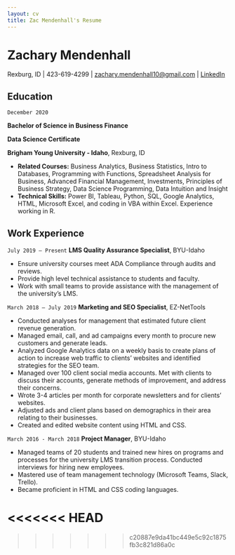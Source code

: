 ```yaml
---
layout: cv
title: Zac Mendenhall's Resume
---
```

# Zachary Mendenhall
Rexburg, ID | 423-619-4299 | <a href="zachary.mendenhall10@gmail.com">zachary.mendenhall10@gmail.com</a> | <a href="https://linkedin.com/in/zachary-mendenhall">LinkedIn</a>

<!-- https://www.monique.tech/the-art-of-markdown this is a comment on markdown tricks -->

## Education
`December 2020`

__Bachelor of Science in Business Finance__

__Data Science Certificate__

 __Brigham Young University - Idaho__, Rexburg, ID

- <b>Related Courses:</b> Business Analytics, Business Statistics, Intro to Databases, Programming with Functions, Spreadsheet Analysis for Business, Advanced Financial Management, Investments, Principles of Business Strategy, Data Science Programming, Data Intuition and Insight
- <b>Technical Skills:</b> Power BI, Tableau, Python, SQL, Google Analytics, HTML, Microsoft Excel, and coding in VBA within Excel. Experience working in R.


## Work Experience
`July 2019 – Present`
__LMS Quality Assurance Specialist__, BYU-Idaho

- Ensure university courses meet ADA Compliance through audits and reviews.
- Provide high level technical assistance to students and faculty.
- Work with small teams to provide assistance with the management of the university’s LMS.


`March 2018 – July 2019`
__Marketing and SEO Specialist__, EZ-NetTools

- Conducted analyses for management that estimated future client revenue generation.
- Managed email, call, and ad campaigns every month to procure new customers and generate leads.
- Analyzed Google Analytics data on a weekly basis to create plans of action to increase web traffic to clients’ websites and identified strategies for the SEO team.
- Managed over 100 client social media accounts. Met with clients to discuss their accounts, generate methods of improvement, and address their concerns.
- Wrote 3-4 articles per month for corporate newsletters and for clients’ websites.
- Adjusted ads and client plans based on demographics in their area relating to their businesses.
- Created and edited website content using HTML and CSS.

`March 2016 - March 2018`
__Project Manager__, BYU-Idaho

- Managed teams of 20 students and trained new hires on programs and processes for the university LMS transition process. Conducted interviews for hiring new employees.
- Mastered use of team management technology (Microsoft Teams, Slack, Trello). 
- Became proficient in HTML and CSS coding languages.


<<<<<<< HEAD
=======


>>>>>>> c20887e9da41bc449e5c92c1875fb3c821d86a0c

<!-- ### Footer

Last updated: May 2013 -->


